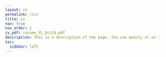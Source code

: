 ```yaml
---
layout: cv
permalink: /cv/
title: cv
nav: true
nav_order: 2
cv_pdf: resume_YL_Oct24.pdf
description: This is a description of the page. You can modify it in '_pages/cv.md'. You can also change or remove the top pdf download button.
toc:
  sidebar: left
---
```

